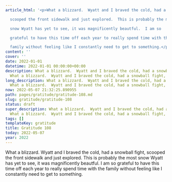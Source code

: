 ```yaml
---
article_html: '<p>What a blizzard.  Wyatt and I braved the cold, had a snowball fight,

  scooped the front sidewalk and just explored.  This is probably the most

  snow Wyatt has yet to see, it was magnificently beautful.  I am so

  grateful to have this time off each year to really spend time with the

  family without feeling like I constantly need to get to something.</p>'
content: ''
cover: ''
date: 2022-01-01
datetime: 2022-01-01 00:00:00+00:00
description: What a blizzard.  Wyatt and I braved the cold, had a snowball fight,
  What a blizzard.  Wyatt and I braved the cold, had a snowball fight,
long_description: What a blizzard.  Wyatt and I braved the cold, had a snowball fight,
  What a blizzard.  Wyatt and I braved the cold, had a snowball fight,
now: 2022-05-07 21:32:25.890955
path: pages/gratitude/gratitude-108.md
slug: gratitude/gratitude-108
status: draft
super_description: What a blizzard.  Wyatt and I braved the cold, had a snowball fight,
  What a blizzard.  Wyatt and I braved the cold, had a snowball fight,
tags: []
templateKey: gratitude
title: Gratitude 108
today: 2022-05-07
year: 2022
---
```


What a blizzard.  Wyatt and I braved the cold, had a snowball fight,
scooped the front sidewalk and just explored.  This is probably the most
snow Wyatt has yet to see, it was magnificently beautful.  I am so
grateful to have this time off each year to really spend time with the
family without feeling like I constantly need to get to something.